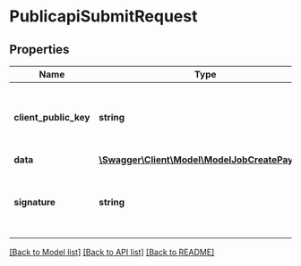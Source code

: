 # PublicapiSubmitRequest

## Properties
Name | Type | Description | Notes
------------ | ------------- | ------------- | -------------
**client_public_key** | **string** | The base64-encoded public key of the client: | 
**data** | [**\Swagger\Client\Model\ModelJobCreatePayload**](ModelJobCreatePayload.md) |  | 
**signature** | **string** | A base64-encoded signature of the data, signed by the client: | 

[[Back to Model list]](../../README.md#documentation-for-models) [[Back to API list]](../../README.md#documentation-for-api-endpoints) [[Back to README]](../../README.md)


